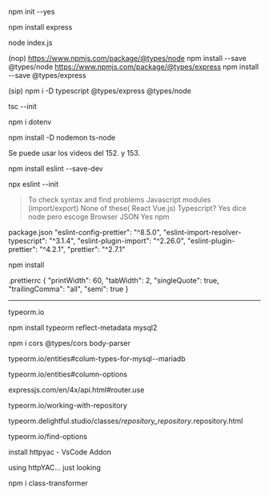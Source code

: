 npm init --yes

npm install express

node index.js

(nop)
https://www.npmjs.com/package/@types/node
npm install --save @types/node
https://www.npmjs.com/package/@types/express
npm install --save @types/express

(sip)
npm i -D typescript @types/express @types/node

tsc --init

npm i dotenv

npm install -D nodemon ts-node

Se puede usar los videos del 152. y 153.

npm install eslint --save-dev

npx eslint --init
> To check syntax and find problems
> Javascript modules (import/export)
> None of these( React Vue.js)
> Typescript? Yes
> dice node pero escoge Browser 
> JSON
> Yes
> npm

package.json
  "eslint-config-prettier": "^8.5.0",
  "eslint-import-resolver-typescript": "^3.1.4",
  "eslint-plugin-import": "^2.26.0",
  "eslint-plugin-prettier": "^4.2.1",
  "prettier": "^2.7.1"

npm install

.prettierrc
{
  "printWidth": 60,
  "tabWidth": 2,
  "singleQuote": true,
  "trailingComma": "all",
  "semi": true
}
______________

typeorm.io

npm install typeorm reflect-metadata mysql2

npm i cors @types/cors body-parser

typeorm.io/entities#colum-types-for-mysql--mariadb

typeorm.io/entities#column-options

expressjs.com/en/4x/api.html#router.use

typeorm.io/working-with-repository

typeorm.delightful.studio/classes/_repository_repository_.repository.html

typeorm.io/find-options

install httpyac - VsCode Addon

using httpYAC... just looking

npm i class-transformer